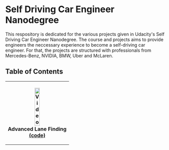 # Self Driving Car Engineer Nanodegree

This respository is dedicated for the various projects given in Udacity's Self Driving Car Engineer Nanodegree. The course and projects aims to provide engineers the neccessary experience to become a self-driving car engineer. For that, the projects are structured with professionals from Mercedes-Benz, NVIDIA, BMW, Uber and McLaren.

## Table of Contents

<table style="width:100%">
  <tr>
    </th>
        <th><p align="center">
           <a href="https://youtu.be/oyZ-jrVh1gE"><img src="https://user-images.githubusercontent.com/37708330/46537145-d6e60c00-c8b0-11e8-8e56-95864f0eb998.gif"                         alt="Video" width="30%" height="30%"></a>
           <br>Advanced Lane Finding
           <br><a href="./tree/master/Advanced_Lane_Detection" name="p4_code">(code)</a>
        </p>
    </th>
  </tr>
  <tr>
  </tr>
  <tr>
  </tr>
</table>
